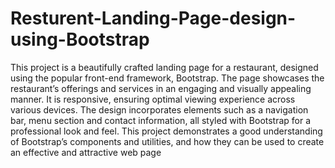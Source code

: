 # Resturent-Landing-Page-design-using-Bootstrap
This project is a beautifully crafted landing page for a restaurant, designed using the popular front-end framework, Bootstrap.
The page showcases the restaurant’s offerings and services in an engaging and visually appealing manner.
It is responsive, ensuring optimal viewing experience across various devices.
The design incorporates elements such as a navigation bar, menu section and contact information, all styled with Bootstrap for a professional look and feel.
This project demonstrates a good understanding of Bootstrap’s components and utilities, and how they can be used to create an effective and attractive web page
